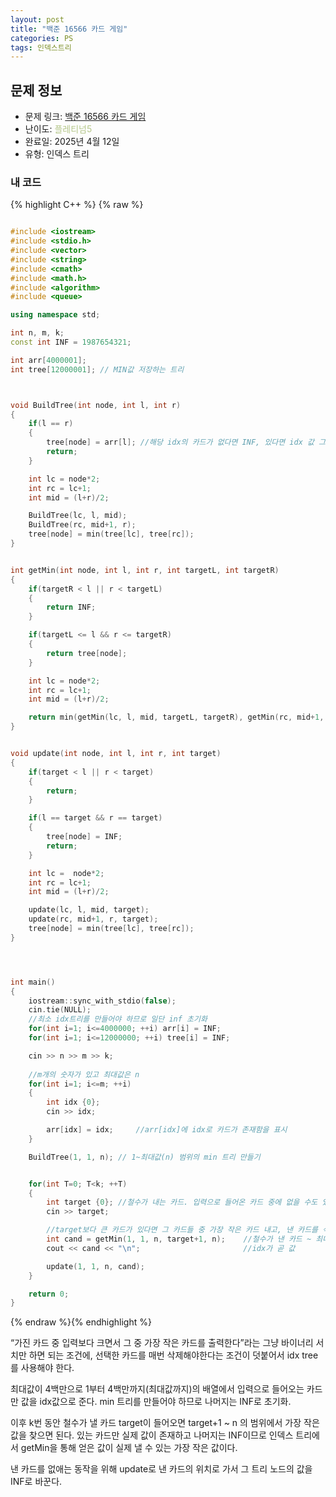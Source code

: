 ```yaml
---
layout: post
title: "백준 16566 카드 게임"
categories: PS
tags: 인덱스트리
---
```


## 문제 정보
- 문제 링크: [백준 16566 카드 게임](https://www.acmicpc.net/problem/16566)
- 난이도: <span style="color:#B5C78A">플레티넘5</span>
- 완료일: 2025년 4월 12일
- 유형: 인덱스 트리

### 내 코드

{% highlight C++ %} {% raw %}
```C++

#include <iostream>
#include <stdio.h>
#include <vector>
#include <string>
#include <cmath>
#include <math.h>
#include <algorithm>
#include <queue>

using namespace std;

int n, m, k;
const int INF = 1987654321;

int arr[4000001];
int tree[12000001]; // MIN값 저장하는 트리



void BuildTree(int node, int l, int r)
{
    if(l == r)
    {
        tree[node] = arr[l]; //해당 idx의 카드가 없다면 INF, 있다면 idx 값 그대로.
        return;
    }    

    int lc = node*2;
    int rc = lc+1;
    int mid = (l+r)/2;

    BuildTree(lc, l, mid);
    BuildTree(rc, mid+1, r);
    tree[node] = min(tree[lc], tree[rc]);
}


int getMin(int node, int l, int r, int targetL, int targetR)
{
    if(targetR < l || r < targetL)
    {
        return INF;
    }

    if(targetL <= l && r <= targetR)
    {
        return tree[node];
    }

    int lc = node*2;
    int rc = lc+1;
    int mid = (l+r)/2;

    return min(getMin(lc, l, mid, targetL, targetR), getMin(rc, mid+1, r, targetL, targetR));
}


void update(int node, int l, int r, int target)
{
    if(target < l || r < target)
    {
        return;
    }

    if(l == target && r == target)
    {
        tree[node] = INF;
        return;
    }

    int lc =  node*2;
    int rc = lc+1;
    int mid = (l+r)/2;

    update(lc, l, mid, target);
    update(rc, mid+1, r, target);
    tree[node] = min(tree[lc], tree[rc]);
}




int main()
{   
    iostream::sync_with_stdio(false); 
    cin.tie(NULL);
    //최소 idx트리를 만들어야 하므로 일단 inf 초기화
    for(int i=1; i<=4000000; ++i) arr[i] = INF;
    for(int i=1; i<=12000000; ++i) tree[i] = INF;

    cin >> n >> m >> k;
    
    //m개의 숫자가 있고 최대값은 n 
    for(int i=1; i<=m; ++i)
    {
        int idx {0};
        cin >> idx;

        arr[idx] = idx;     //arr[idx]에 idx로 카드가 존재함을 표시
    }

    BuildTree(1, 1, n); // 1~최대값(n) 범위의 min 트리 만들기


    for(int T=0; T<k; ++T)
    {
        int target {0}; //철수가 내는 카드. 입력으로 들어온 카드 중에 없을 수도 있고 이미 낸 카드일 수도 있음 
        cin >> target;

        //target보다 큰 카드가 있다면 그 카드들 중 가장 작은 카드 내고, 낸 카드를 삭제.
        int cand = getMin(1, 1, n, target+1, n);    //철수가 낸 카드 ~ 최대 값 중에서 가장 작은 값을 return 
        cout << cand << "\n";                       //idx가 곧 값

        update(1, 1, n, cand);
    }

    return 0;
}


```
{% endraw %}{% endhighlight %}  



“가진 카드 중 입력보다 크면서 그 중 가장 작은 카드를 출력한다”라는
그냥 바이너리 서치만 하면 되는 조건에,
선택한 카드를 매번 삭제해야한다는 조건이 덧붙어서 idx tree를 사용해야 한다.

최대값이 4백만으로 1부터 4백만까지(최대값까지)의 배열에서 
입력으로 들어오는 카드만 값을 idx값으로 준다. min 트리를 만들어야 하므로 나머지는 INF로 초기화.

이후 k번 동안 철수가 낼 카드 target이 들어오면
target+1 ~ n 의 범위에서 가장 작은 값을 찾으면 된다. 있는 카드만 실제 값이 존재하고 나머지는 INF이므로 인덱스 트리에서 getMin을 통해 얻은 값이 실제 낼 수 있는 가장 작은 값이다.  

낸 카드를 없애는 동작을 위해 update로 낸 카드의 위치로 가서 그 트리 노드의 값을 INF로 바꾼다.
